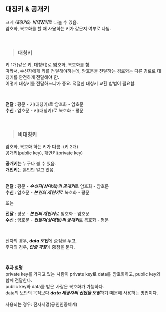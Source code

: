 ## 대칭키 & 공개키

크게 ***대칭키***와 ***비대칭키***로 나눌 수 있음. <br/>
암호화, 복호화를 할 때 사용하는 키가 같은지 여부로 나뉨. 

<br/>

> ### 대칭키

키 1개(같은 키, 대칭키)로 암호화, 복호화를 함. <br/>
따라서, 수신자에게 키를 전달해야하는데, 암호문을 전달하는 경로와는 다른 경로로 대칭키를 안전하게 전달해야 함. <br/>
어떻게 대칭키를 전달하느냐가 중요. 적절한 대칭키 교환 방법이 필요함.

<br/>

**전달** : 평문 - 키(대칭키)로 암호화 - 암호문 <br/>
**수신** : 암호문 - 키(대칭키)로 복호화 - 평문

<br/>

> ### 비대칭키 

암호화, 복호화 하는 키가 다름. (키 2개) <br/>
공개키(public key), 개인키(private key) <br/>

**공개키**는 누구나 볼 수 있음. <br/>
**개인키**는 본인만 알고 있음. <br/>
<br/>
 
**전달** : 평문 - ***수신자(상대방)의 공개키***로 암호화 - 암호문 <br/>
**수신** : 암호문 - ***본인의 개인키***로 복호화 - 평문 <br/>

또는

**전달** : 평문 - ***본인의 개인키***로 암호화 - 암호문 <br/>
**수신** : 암호문 - ***전달자(상대방)의 공개키***로 복호화 - 평문 <br/>

<br/>

전자의 경우, ***data 보안***에 중점을 두고, <br/>
후자의 경우, ***인증 과정***에 중점을 둔다. 

<br/>

**후자 설명** <br/>
private key를 가지고 있는 사람이 private key로 data를 암호화하고, public key와 함께 전달한다. <br/>
public key와 data를 받은 사람은 복호화가 가능하다. <br/>
data의 보안의 목적보다 ***data 제공자의 신원을 보장***하기 때문에 사용하는 방법이다. <br/> 
<br/>
사용되는 경우: 전자서명(공인인증체계)  
